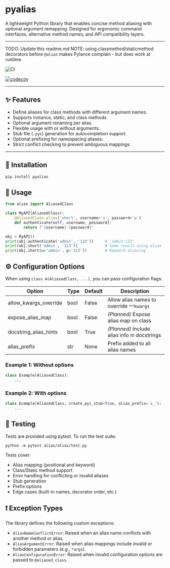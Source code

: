 # pyalias

A lightweight Python library that enables concise method aliasing with optional argument remapping. Designed for ergonomic command interfaces, alternative method names, and API compatibility layers.

---
TODO: Update this readme.md
NOTE: using classmethod/staticmethod decorators before `@alias` makes Pylance complain - but does work at runtime 

![CI](https://github.com/d-raiff/Reflex/actions/workflows/ci.yml/badge.svg)

[![codecov](https://codecov.io/gh/d-raiff/Reflex/branch/main/graph/badge.svg)](https://codecov.io/gh/d-raiff/Reflex/)

---

## ✨ Features

- Define aliases for class methods with different argument names.
- Supports instance, static, and class methods.
- Optional argument renaming per alias.
- Flexible usage with or without arguments.
- Stub file (`.pyi`) generation for autocompletion support.
- Optional prefixing for namespacing aliases.
- Strict conflict checking to prevent ambiguous mappings.

---

## 🔧 Installation

```bash
pip install pyalias
```

## 🚀 Usage
```python
from alias import AliasedClass

class MyAPI(AliasedClass):
    @AliasedClass.alias('short', username='u', password='p')
    def authenticate(self, username, password):
        return f"{username}:{password}"

obj = MyAPI()
print(obj.authenticate('admin', '123'))     # 'admin:123'
print(obj.short('admin', '123'))            # Same result using alias
print(obj.short(u='admin', p='123'))        # Keyword aliasing
```

## ⚙️ Configuration Options

When using `class A(AliasedClass, ...)`, you can pass configuration flags:

| Option                  | Type  | Default | Description                                 |
|-------------------------|-------|---------|---------------------------------------------|
| allow_kwargs_override   | bool  | False   | Allow alias names to override `**kwargs`    |
| expose_alias_map        | bool  | False   | *(Planned)* Expose alias map on class       |
| docstring_alias_hints   | bool  | True    | *(Planned)* Include alias info in docstrings|
| alias_prefix            | str   | None    | Prefix added to all alias names             |

### Example 1: Without options
```python
class Example(AliasedClass):
    ...
```

### Example 2: With options
```python
class Example(AliasedClass, create_pyi_stub=True, alias_prefix='a_'):
    ...
```

## 🧪 Testing

Tests are provided using pytest. To run the test suite:
```base
python -m pytest alias/alias/test.py
```
Tests cover:
  - Alias mapping (positional and keyword)
  - Class/Static method support
  - Error handling for conflicting or invalid aliases
  - Stub generation
  - Prefix options
  - Edge cases (built-in names, decorator order, etc.)

## ❗ Exception Types

The library defines the following custom exceptions:

  - `AliasNameConflictError`: Raised when an alias name conflicts with another method or alias.
  - `AliasArgumentError`: Raised when alias mappings include invalid or forbidden parameters (e.g., `*args`).
  - `AliasConfigurationError`: Raised when invalid configuration options are passed to `@aliased_class`.


